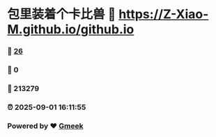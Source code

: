 # 包里装着个卡比兽 :link: https://Z-Xiao-M.github.io/github.io 
### :page_facing_up: [26](https://Z-Xiao-M.github.io/github.io/tag.html) 
### :speech_balloon: 0 
### :hibiscus: 213279 
### :alarm_clock: 2025-09-01 16:11:55 
### Powered by :heart: [Gmeek](https://github.com/Meekdai/Gmeek)
